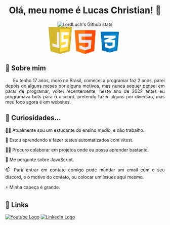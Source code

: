 <div align="center">
  <h1>Olá, meu nome é Lucas Christian! 👋</h1>
  <div>
    <img src="https://github-readme-stats.vercel.app/api?username=LordLuch&show_icons=true&theme=github_dark&include_all_commits=true&count_private=true" alt="LordLuch's Github stats"/>
  </div>
  <div>
    <img src="https://github.com/Lucas-Christian/Lucas-Christian/blob/main/JavaScript-logo.png?raw=true" alt="Logo JavaScript" width="75" height="85" />
    <img src="https://github.com/Lucas-Christian/Lucas-Christian/blob/main/HTML-logo.png?raw=true" alt="Logo HTML" width="75" height="75" />
    <img src="https://github.com/Lucas-Christian/Lucas-Christian/blob/main/CSS-logo.png?raw=true" alt="Logo CSS" width="75" height="75" />
  </div>
</div>
<div align="justify">
  <h2>🚀 Sobre mim</h2>
  <p>
    &nbsp;&nbsp;&nbsp;&nbsp;&nbsp;&nbsp;Eu tenho 17 anos, moro 
    no Brasil, comecei a programar faz 2 anos, parei depois de 
    alguns meses por alguns motivos, mas nunca sequer pensei 
    em parar de programar, voltei recentemente, neste ano de 
    2022 antes eu programava bots para o discord, pretendo 
    fazer alguns por diversão, mas meu foco agora é em websites.
  </p>
<h2>👀 Curiosidades...</h2>
  <p>
    👩‍💻 Atualmente sou um estudante do ensino médio, e 
    não trabalho.
  </p>
  <p>
    🧠 Estou aprendendo a fazer testes automatizados com vitest.
  </p>
  <p>
    👯‍♀️ Procuro colaborar em projetos onde eu 
    possa aprender bastante.
  </p>
  <p>
    💬 Me pergunte sobre JavaScript.
  </p>
  <p>
    📫 Para entrar em contato comigo pode mandar um email
    com o seu discord, e o motivo do contato, ou colocar um
    issues aqui mesmo.
  </p>
  <p>
    ⚡️ Minha cabeça é grande.
  </p>
  <h2>🔗 Links</h2>
  <div>
    <a target="_blank" href="https://www.youtube.com/c/LordLuch"><img src="https://img.shields.io/badge/Youtube-FF0000?style=for-the-badge&logo=youtube&logoColor=white" alt="Youtube Logo" /></a>
    <a target="_blank" href="https://www.linkedin.com/in/lucas-christian-226846245/"><img src="https://img.shields.io/badge/linkedin-0A66C2?style=for-the-badge&logo=linkedin&logoColor=white" alt="Linkedin Logo" /></a>
  </div>
</div>
